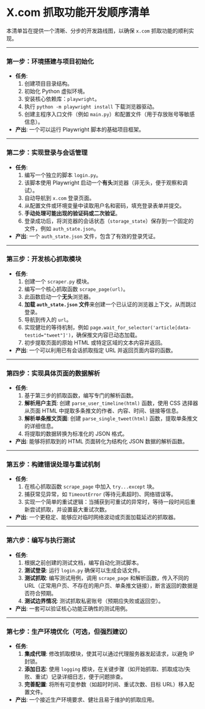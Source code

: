 # X.com 抓取功能开发顺序清单

本清单旨在提供一个清晰、分步的开发路线图，以确保 `x.com` 抓取功能的顺利实现。

---

### **第一步：环境搭建与项目初始化**

*   **任务**:
    1.  创建项目目录结构。
    2.  初始化 Python 虚拟环境。
    3.  安装核心依赖库：`playwright`。
    4.  执行 `python -m playwright install` 下载浏览器驱动。
    5.  创建主程序入口文件（例如 `main.py`）和配置文件（用于存放账号等敏感信息）。
*   **产出**: 一个可以运行 Playwright 脚本的基础项目框架。

---

### **第二步：实现登录与会话管理**

*   **任务**:
    1.  编写一个独立的脚本 `login.py`。
    2.  该脚本使用 Playwright 启动一个**有头**浏览器（非无头，便于观察和调试）。
    3.  自动导航到 `x.com` 登录页面。
    4.  从配置文件或环境变量中读取用户名和密码，填充登录表单并提交。
    5.  **手动处理可能出现的验证码或二次验证**。
    6.  登录成功后，将浏览器的会话状态（`storage_state`）保存到一个固定的文件，例如 `auth_state.json`。
*   **产出**: 一个 `auth_state.json` 文件，包含了有效的登录凭证。

---

### **第三步：开发核心抓取模块**

*   **任务**:
    1.  创建一个 `scraper.py` 模块。
    2.  编写一个核心抓取函数 `scrape_page(url)`。
    3.  此函数启动一个**无头**浏览器。
    4.  **加载 `auth_state.json` 文件**来创建一个已认证的浏览器上下文，从而跳过登录。
    5.  导航到传入的 `url`。
    6.  实现健壮的等待机制，例如 `page.wait_for_selector('article[data-testid="tweet"]')`，确保推文内容已动态加载。
    7.  初步提取页面的原始 HTML 或特定区域的文本内容并返回。
*   **产出**: 一个可以利用已有会话抓取指定 URL 并返回页面内容的函数。

---

### **第四步：实现具体页面的数据解析**

*   **任务**:
    1.  基于第三步的抓取函数，编写专门的解析函数。
    2.  **解析用户主页**: 创建 `parse_user_timeline(html)` 函数，使用 CSS 选择器从页面 HTML 中提取多条推文的作者、内容、时间、链接等信息。
    3.  **解析单条推文页面**: 创建 `parse_single_tweet(html)` 函数，提取单条推文的详细信息。
    4.  将提取的数据转换为标准化的 JSON 格式。
*   **产出**: 能够将抓取到的 HTML 页面转化为结构化 JSON 数据的解析函数。

---

### **第五步：构建错误处理与重试机制**

*   **任务**:
    1.  在核心抓取函数 `scrape_page` 中加入 `try...except` 块。
    2.  捕获常见异常，如 `TimeoutError` (等待元素超时)、网络错误等。
    3.  实现一个简单的重试逻辑：当捕获到可重试的异常时，等待一段时间后重新尝试抓取，并设置最大重试次数。
*   **产出**: 一个更稳定、能够应对临时网络波动或页面加载延迟的抓取器。

---

### **第六步：编写与执行测试**

*   **任务**:
    1.  根据之前创建的测试文档，编写自动化测试脚本。
    2.  **测试登录**: 运行 `login.py` 确保可以生成会话文件。
    3.  **测试抓取**: 编写测试用例，调用 `scrape_page` 和解析函数，传入不同的 URL（正常用户页、不存在的用户页、单条推文链接），断言返回的数据是否符合预期。
    4.  **测试边界情况**: 测试抓取私密账号（预期应失败或返回空）。
*   **产出**: 一套可以验证核心功能正确性的测试用例。

---

### **第七步：生产环境优化（可选，但强烈建议）**

*   **任务**:
    1.  **集成代理**: 修改抓取模块，使其可以通过代理服务器发起请求，以避免 IP 封锁。
    2.  **添加日志**: 使用 `logging` 模块，在关键步骤（如开始抓取、抓取成功/失败、重试）记录详细日志，便于问题排查。
    3.  **完善配置**: 将所有可变参数（如超时时间、重试次数、目标 URL）移入配置文件。
*   **产出**: 一个接近生产环境要求、健壮且易于维护的抓取应用。
